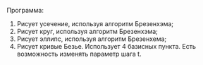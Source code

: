 Программа:

1. Рисует усечение, используя алгоритм Брезенхэма;
2. Рисует круг, используя алгоритм Брезенхэма;
3. Рисует эллипс, используя алгоритм Брезенхема;
4. Рисует кривые Безье. Использует 4 базисных пункта. Есть возможность изменять параметр шага t.
